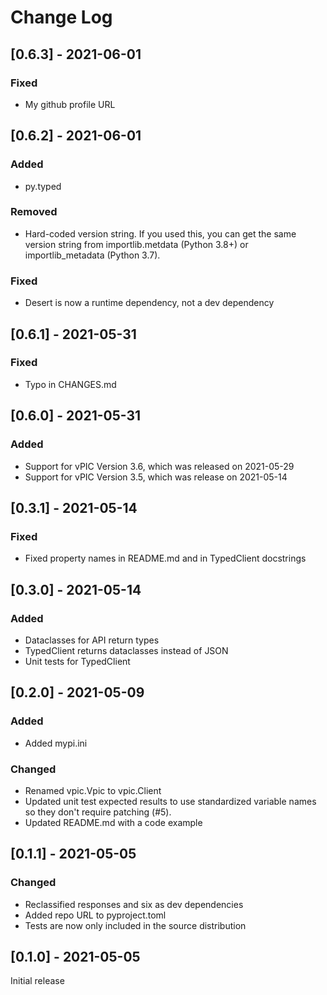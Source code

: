 # Change Log

## [0.6.3] - 2021-06-01

### Fixed
- My github profile URL

## [0.6.2] - 2021-06-01

### Added
- py.typed

### Removed
- Hard-coded version string. If you used this, you can get the same version string from importlib.metdata (Python 3.8+) or importlib_metadata (Python 3.7).

### Fixed
- Desert is now a runtime dependency, not a dev dependency

## [0.6.1] - 2021-05-31

### Fixed
- Typo in CHANGES.md

## [0.6.0] - 2021-05-31

### Added
- Support for vPIC Version 3.6, which was released on 2021-05-29
- Support for vPIC Version 3.5, which was release on 2021-05-14

## [0.3.1] - 2021-05-14

### Fixed
- Fixed property names in README.md and in TypedClient docstrings

## [0.3.0] - 2021-05-14

### Added
- Dataclasses for API return types
- TypedClient returns dataclasses instead of JSON
- Unit tests for TypedClient

## [0.2.0] - 2021-05-09

### Added
- Added mypi.ini

### Changed
- Renamed vpic.Vpic to vpic.Client
- Updated unit test expected results to use standardized variable names so they don't require patching (#5).
- Updated README.md with a code example

## [0.1.1] - 2021-05-05

### Changed
- Reclassified responses and six as dev dependencies
- Added repo URL to pyproject.toml
- Tests are now only included in the source distribution

## [0.1.0] - 2021-05-05

Initial release